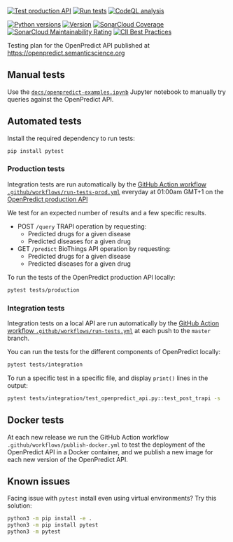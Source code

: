 [![Test production API](https://github.com/MaastrichtU-IDS/translator-openpredict/workflows/Test%20production%20API/badge.svg)](https://github.com/MaastrichtU-IDS/translator-openpredict/actions?query=workflow%3A%22Test+production+API%22) [![Run tests](https://github.com/MaastrichtU-IDS/translator-openpredict/workflows/Run%20tests/badge.svg)](https://github.com/MaastrichtU-IDS/translator-openpredict/actions?query=workflow%3A%22Run+tests%22) [![CodeQL analysis](https://github.com/MaastrichtU-IDS/translator-openpredict/workflows/CodeQL%20analysis/badge.svg)](https://github.com/MaastrichtU-IDS/translator-openpredict/actions?query=workflow%3A%22CodeQL+analysis%22)

[![Python versions](https://img.shields.io/pypi/pyversions/openpredict)](https://pypi.org/project/openpredict) [![Version](https://img.shields.io/pypi/v/openpredict)](https://pypi.org/project/openpredict) [![SonarCloud Coverage](https://sonarcloud.io/api/project_badges/measure?project=MaastrichtU-IDS_translator-openpredict&metric=coverage)](https://sonarcloud.io/dashboard?id=MaastrichtU-IDS_translator-openpredict) [![SonarCloud Maintainability Rating](https://sonarcloud.io/api/project_badges/measure?project=MaastrichtU-IDS_translator-openpredict&metric=sqale_rating)](https://sonarcloud.io/dashboard?id=MaastrichtU-IDS_translator-openpredict) [![CII Best  Practices](https://bestpractices.coreinfrastructure.org/projects/4382/badge)](https://bestpractices.coreinfrastructure.org/projects/4382)

Testing plan for the OpenPredict API published at https://openpredict.semanticscience.org

## Manual tests

Use the [`docs/openpredict-examples.ipynb`](https://github.com/MaastrichtU-IDS/translator-openpredict/blob/master/docs/openpredict-examples.ipynb) Jupyter notebook to manually try queries against the OpenPredict API.

## Automated tests

Install the required dependency to run tests:

```bash
pip install pytest
```

### Production tests

Integration tests are run automatically by the [GitHub Action workflow `.github/workflows/run-tests-prod.yml`](https://github.com/MaastrichtU-IDS/translator-openpredict/actions?query=workflow%3A%22Run+tests%22) everyday at 01:00am GMT+1 on the [OpenPredict production API](https://openpredict.semanticscience.org)

We test for an expected number of results and a few specific results.

* POST `/query` TRAPI operation by requesting:
  * Predicted drugs for a given disease
  * Predicted diseases for a given drug
* GET `/predict` BioThings API operation by requesting:
  * Predicted drugs for a given disease
  * Predicted diseases for a given drug

To run the tests of the OpenPredict production API locally:

```bash
pytest tests/production
```

### Integration tests

Integration tests on a local API are run automatically by the [GitHub Action workflow `.github/workflows/run-tests.yml`](https://github.com/MaastrichtU-IDS/translator-openpredict/actions?query=workflow%3A%22Run+tests%22) at each push to the `master` branch.

You can run the tests for the different components of OpenPredict locally:

```bash
pytest tests/integration
```

To run a specific test in a specific file, and display `print()` lines in the output:

```bash
pytest tests/integration/test_openpredict_api.py::test_post_trapi -s
```

## Docker tests

At each new release we run the GitHub Action workflow `.github/workflows/publish-docker.yml` to test the deployment of the OpenPredict API in a Docker container, and we publish a new image for each new version of the OpenPredict API.

## Known issues

Facing issue with `pytest` install even using virtual environments? Try this solution:

```bash
python3 -m pip install -e .
python3 -m pip install pytest
python3 -m pytest
```
